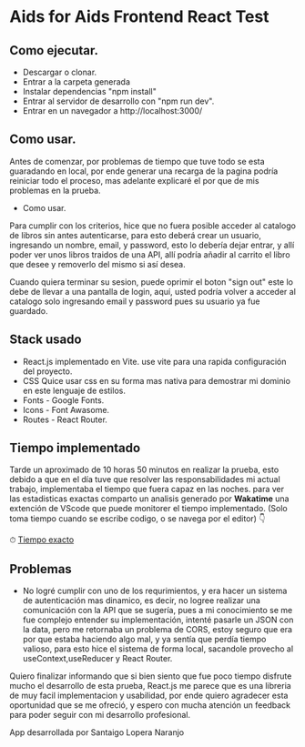 # Aids for Aids Frontend React Test

## Como ejecutar.

- Descargar o clonar.
- Entrar a la carpeta generada
- Instalar dependencias "npm install"
- Entrar al servidor de desarrollo con "npm run dev".
- Entrar en un navegador a http://localhost:3000/

## Como usar.

Antes de comenzar, por problemas de tiempo que tuve todo se esta guaradando en local, por ende generar una recarga de la pagina podría reiniciar todo el proceso, mas adelante explicaré el por que de mis problemas en la prueba.

- Como usar.

Para cumplir con los criterios, hice que no fuera posible acceder al catalogo de libros sin antes autenticarse, para esto deberá crear un usuario, ingresando un nombre, email, y password, esto lo debería dejar entrar, y allí poder ver unos libros traidos de una API, allí podría añadir al carrito el libro que desee y removerlo del mismo si así desea.

Cuando quiera terminar su sesion, puede oprimir el boton "sign out" este lo debe de llevar a una pantalla de login, aquí, usted podría volver a acceder al catalogo solo ingresando email y password pues su usuario ya fue guardado.


## Stack usado
- React.js implementado en Vite. use vite para una rapida configuración del proyecto.
- CSS Quice usar css en su forma mas nativa para demostrar mi dominio en este lenguaje de estilos.
- Fonts - Google Fonts.
- Icons - Font Awasome.
- Routes - React Router.

## Tiempo implementado
Tarde un aproximado de 10 horas 50 minutos en realizar la prueba, esto debido a que en el día tuve que resolver las responsabilidades mi actual trabajo, implementaba el tiempo que fuera capaz en las noches. para ver las estadisticas exactas comparto un analisis generado por **Wakatime** una extención de VScode que puede monitorer el tiempo implementado. (Solo toma tiempo cuando se escribe codigo, o se navega por el editor) 👇

 ⏱ <a href="https://wakatime.com/@fa9c9bc0-0a2e-4a6d-987c-900bca5e45de/projects/vvqyohohya?start=2022-05-23&end=2022-05-29" target="_blank" >
    Tiempo exacto
  </a>

## Problemas
- No logré cumplir con uno de los requrimientos, y era hacer un sistema de autenticación mas dinamico, es decir, no logree realizar una comunicación con la API que se sugería, pues a mi conocimiento se me fue complejo entender su implementación, intenté pasarle un JSON con la data, pero me retornaba un problema de CORS, estoy seguro que era por que estaba haciendo algo mal, y ya sentía que perdía tiempo valioso, para esto hice el sistema de forma local, sacandole provecho al useContext,useReducer y React Router.


Quiero finalizar informando que si bien siento que fue poco tiempo disfrute mucho el desarrollo de esta prueba, React.js me parece que es una libreria de muy facil implementacion y usabilidad, por ende quiero agradecer esta oportunidad que se me ofreció, y espero con mucha atención un feedback para poder seguir con mi desarrollo profesional.

App desarrollada por Santaigo Lopera Naranjo
